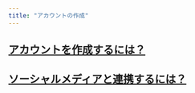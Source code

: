 ```yaml
---
title: "アカウントの作成"
---
```


## [アカウントを作成するには？](/faq/account/アカウントを作成するには)
## [ソーシャルメディアと連携するには？](/signup)
